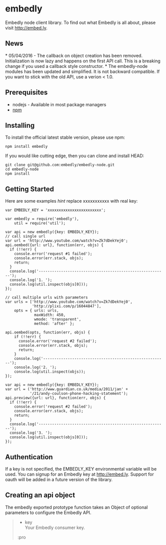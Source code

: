 # embedly

Embedly node client library. To find out what Embedly is all about,
please visit <http://embed.ly>.

## News

\* 05/04/2016 - The callback on object creation has been removed.
Initialization is now lazy and happens on the first API call. This is a
breaking change if you used a callback style constructor. \* The
embedly-node modules has been updated and simplified. It is not backward
compatible. If you want to stick with the old API, use a verion \< 1.0.

## Prerequisites

  - nodejs - Available in most package managers
  - [npm](http://npmjs.org/)

## Installing

To install the official latest stable version, please use npm:

    npm install embedly

If you would like cutting edge, then you can clone and install HEAD:

    git clone git@github.com:embedly/embedly-node.git
    cd embedly-node
    npm install

## Getting Started

Here are some examples *hint* replace xxxxxxxxxxx with real key:

    var EMBEDLY_KEY = 'xxxxxxxxxxxxxxxxxxxxxxxx';
    
    var embedly = require('embedly'),
        util = require('util');
    
    var api = new embedly({key: EMBEDLY_KEY});
    // call single url
    var url = 'http://www.youtube.com/watch?v=Zk7dDekYej0';
    api.oembed({url: url}, function(err, objs) {
      if (!!err) {
        console.error('request #1 failed');
        console.error(err.stack, objs);
        return;
      }
      console.log('---------------------------------------------------------');
      console.log('1. ');
      console.log(util.inspect(objs[0]));
    });
    
    // call multiple urls with parameters
    var urls = ['http://www.youtube.com/watch?v=Zk7dDekYej0',
                'http://plixi.com/p/16044847'],
        opts = { urls: urls,
                 maxWidth: 450,
                 wmode: 'transparent',
                 method: 'after' };
    
    api.oembed(opts, function(err, objs) {
        if (!!err) {
          console.error('request #2 failed');
          console.error(err.stack, objs);
          return;
        }
        console.log('-------------------------------------------------------');
        console.log('2. ');
        console.log(util.inspect(objs));
    });
    
    var api = new embedly({key: EMBEDLY_KEY});
    var url = ('http://www.guardian.co.uk/media/2011/jan' +
               '/21/andy-coulson-phone-hacking-statement');
    api.preview({url: url}, function(err, objs) {
      if (!!err) {
        console.error('request #2 failed');
        console.error(err.stack, objs);
        return;
      }
      console.log('---------------------------------------------------------');
      console.log('3. ');
      console.log(util.inspect(objs[0]));
    });

## Authentication

If a key is not specified, the EMBEDLY\_KEY environmental variable will
be used. You can signup for an Embedly key at <http://embed.ly>. Support
for oauth will be added in a future version of the library.

## Creating an api object

The embedly exported prototype function takes an Object of optional
parameters to configure the Embedly API.

>   - key  
>     Your Embedly consumer key.
> 
> :pro

